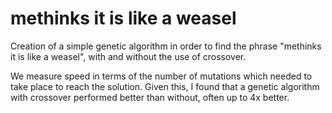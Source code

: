 # methinks it is like a weasel

Creation of a simple genetic algorithm in order to find the phrase "methinks it is like a weasel", with and without the use of crossover.

We measure speed in terms of the number of mutations which needed to take place to reach the solution. Given this, I found that a genetic algorithm with crossover performed better than without, often up to 4x better.
